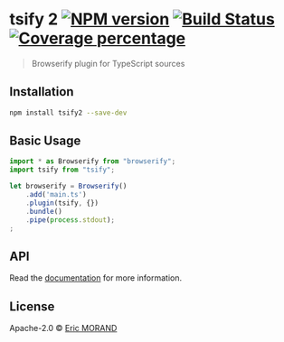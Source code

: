 # tsify 2  [![NPM version][npm-image]][npm-url] [![Build Status][travis-image]][travis-url] [![Coverage percentage][coveralls-image]][coveralls-url]

> Browserify plugin for TypeScript sources

## Installation

```bash
npm install tsify2 --save-dev
```

## Basic Usage

```typescript
import * as Browserify from "browserify";
import tsify from "tsify";

let browserify = Browserify()
    .add('main.ts')
    .plugin(tsify, {})
    .bundle()
    .pipe(process.stdout);
;
```

## API

Read the [documentation](https://nightlycommit.github.io/tsify2) for more information.

## License

Apache-2.0 © [Eric MORAND]()

[npm-image]: https://badge.fury.io/js/tsify2.svg
[npm-url]: https://npmjs.org/package/tsify2
[travis-image]: https://travis-ci.com/NightlyCommit/tsify2.svg?branch=master
[travis-url]: https://travis-ci.com/NightlyCommit/tsify2
[coveralls-image]: https://coveralls.io/repos/github/NightlyCommit/tsify2/badge.svg
[coveralls-url]: https://coveralls.io/github/NightlyCommit/tsify2
